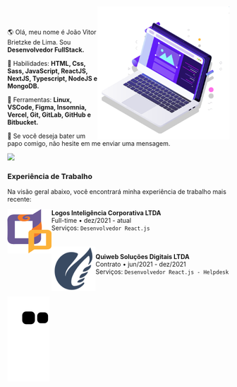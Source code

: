 <!--<img src="https://raw.githubusercontent.com/MicaelliMedeiros/micaellimedeiros/master/image/computer-illustration.png" min-width="400px" max-width="400px" width="400px" align="right" alt="Computador iuriCode">-->

<img src="pc.svg" min-width="300px" max-width="300px" width="300px" align="right" alt="Computador">
<br/>
<br/>
<p align="left"> 
  🌎 Olá, meu nome é João Vitor Brietzke de Lima. Sou <strong>Desenvolvedor FullStack.</strong>
</p>

<p align="left">
  🦄 Habilidades: <strong>HTML, Css, Sass, JavaScript, ReactJS, NextJS, Typescript, NodeJS e MongoDB.</strong>
</p>

<p align="left">
  💼 Ferramentas: <strong>Linux, VSCode, Figma, Insomnia, Vercel, Git, GitLab, GitHub e Bitbucket.</strong>
</p>

<p align="left">
  💌 Se você deseja bater um papo comigo, não hesite em me enviar uma mensagem.
</p>

<p align="left">
  <a href="https://www.linkedin.com/in/jo%C3%A3o-vitor-brietzke-de-lima-804a60209/" alt="Linkedin">
    <img src="https://img.shields.io/badge/-Linkedin-1C1C1C?style=for-the-badge&logo=Linkedin&logoColor=00FFFF&link=https://www.linkedin.com/in/iuricode"/>
  </a>
</p>

### Experiência de Trabalho
Na visão geral abaixo, você encontrará minha experiência de trabalho mais recente:

<img align="left" height="100px" width="100px" alt="Logos logo" src="logos_logo.svg"/>

**Logos Inteligência Corporativa LTDA** \
Full-time  •  dez/2021 - atual \
Serviços: `Desenvolvedor React.js`
<br/>
<br/>
<br/>
<img align="left" height="100px" width="100px" alt="Quiweb logo" src="quiweb_logo.svg"/>

**Quiweb Soluções Digitais LTDA** \
Contrato  •  jun/2021 - dez/2021 \
Serviços: `Desenvolvedor React.js - Helpdesk`
<br/>
<br/>
<br/>

![Snake animation](https://github.com/JoaoVitorLima242/JoaoVitorLima242/blob/output/github-contribution-grid-snake.svg)
